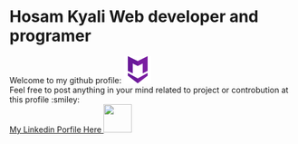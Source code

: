 <h1>Hosam Kyali Web developer and programer</h1>
Welcome to my github profile: 
          <a href="https://github.com/HosamKyali"><img src="https://github.com/adam-p/markdown-here/raw/master/src/common/images/icon48.png" alt="My profile"></a><br/>
Feel free to post anything in your mind related to project or controbution at this profile :smiley:<br/>
<a href="https://www.linkedin.com/in/hosam-kyali/" style="text-dicoration: none;">My Linkedin Porfile Here
<img src="https://camo.githubusercontent.com/6eeeae9698286e45eda5d2973026a896fd42fa7f4271bf31aa74e9557e82181a/68747470733a2f2f6564656e742e6769746875622e696f2f537570657254696e7949636f6e732f696d616765732f7376672f6c696e6b6564696e2e737667"
         height="50px" width="50px"/></a>
